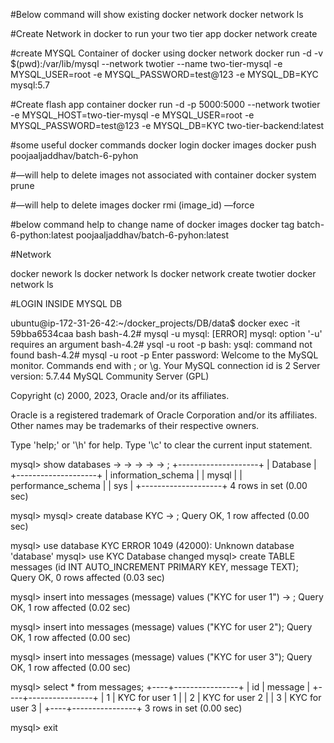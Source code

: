 
#Below command will show existing docker network
docker network ls 

#Create Network in docker to run your two tier app
docker network create

#create MYSQL Container of docker using docker network
docker run -d -v $(pwd):/var/lib/mysql --network twotier --name two-tier-mysql -e MYSQL_USER=root -e MYSQL_PASSWORD=test@123 -e MYSQL_DB=KYC mysql:5.7

#Create flash app container
docker run -d -p 5000:5000 --network twotier -e MYSQL_HOST=two-tier-mysql -e MYSQL_USER=root -e MYSQL_PASSWORD=test@123 -e MYSQL_DB=KYC two-tier-backend:latest

#some useful docker commands
docker login
docker images
docker push poojaaljaddhav/batch-6-pyhon

#—will help to delete images not associated with container
docker system prune 

#—will help to delete images
docker rmi (image_id) —force 

#below command help to change name of docker images 
docker tag batch-6-python:latest poojaaljaddhav/batch-6-pyhon:latest

#Network 

docker nework ls
docker network ls
docker network create twotier
docker network ls


#LOGIN INSIDE MYSQL DB

ubuntu@ip-172-31-26-42:~/docker_projects/DB/data$ docker exec -it 59bba6534caa bash
bash-4.2# mysql -u
mysql: [ERROR] mysql: option '-u' requires an argument
bash-4.2# ysql -u root -p
bash: ysql: command not found
bash-4.2# mysql -u root -p
Enter password: 
Welcome to the MySQL monitor.  Commands end with ; or \g.
Your MySQL connection id is 2
Server version: 5.7.44 MySQL Community Server (GPL)

Copyright (c) 2000, 2023, Oracle and/or its affiliates.

Oracle is a registered trademark of Oracle Corporation and/or its
affiliates. Other names may be trademarks of their respective
owners.

Type 'help;' or '\h' for help. Type '\c' to clear the current input statement.

mysql> show databases
    -> 
    -> 
    -> 
    -> 
    -> ;
+--------------------+
| Database           |
+--------------------+
| information_schema |
| mysql              |
| performance_schema |
| sys                |
+--------------------+
4 rows in set (0.00 sec)

mysql> 
mysql> create database KYC
    -> ;
Query OK, 1 row affected (0.00 sec)

mysql> use database KYC
ERROR 1049 (42000): Unknown database 'database'
mysql> use KYC
Database changed
mysql> create TABLE messages (id INT AUTO_INCREMENT PRIMARY KEY, message TEXT);
Query OK, 0 rows affected (0.03 sec)

mysql> insert into messages (message) values ("KYC for user 1")
    -> ;
Query OK, 1 row affected (0.02 sec)

mysql> insert into messages (message) values ("KYC for user 2");
Query OK, 1 row affected (0.00 sec)

mysql> insert into messages (message) values ("KYC for user 3");
Query OK, 1 row affected (0.00 sec)

mysql> select * from messages;
+----+----------------+
| id | message        |
+----+----------------+
|  1 | KYC for user 1 |
|  2 | KYC for user 2 |
|  3 | KYC for user 3 |
+----+----------------+
3 rows in set (0.00 sec)

mysql> exit

